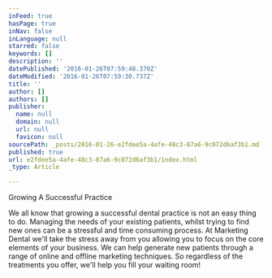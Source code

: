 ```yaml
---
inFeed: true
hasPage: true
inNav: false
inLanguage: null
starred: false
keywords: []
description: ''
datePublished: '2016-01-26T07:59:48.370Z'
dateModified: '2016-01-26T07:59:30.737Z'
title: ''
author: []
authors: []
publisher:
  name: null
  domain: null
  url: null
  favicon: null
sourcePath: _posts/2016-01-26-e2fdee5a-4afe-48c3-87a6-9c072d6af3b1.md
published: true
url: e2fdee5a-4afe-48c3-87a6-9c072d6af3b1/index.html
_type: Article

---
```

Growing A Successful Practice

We all know that growing a successful dental practice is not an easy thing to do. Managing the needs of your existing patients, whilst trying to find new ones can be a stressful and time consuming process. At Marketing Dental we'll take the stress away from you allowing you to focus on the core elements of your business. We can help generate new patients through a range of online and offline marketing techniques. So regardless of the treatments you offer, we'll help you fill your waiting room!
